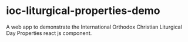 # ioc-liturgical-properties-demo
A web app to demonstrate the International Orthodox Christian Liturgical Day Properties react js component.
